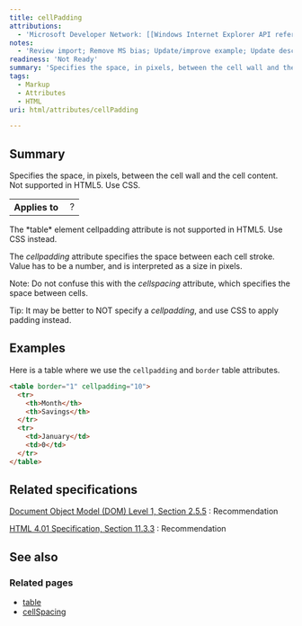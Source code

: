 ```yaml
---
title: cellPadding
attributions:
  - 'Microsoft Developer Network: [[Windows Internet Explorer API reference](http://msdn.microsoft.com/en-us/library/ie/hh828809%28v=vs.85%29.aspx) Article]'
notes:
  - 'Review import; Remove MS bias; Update/improve example; Update descriptions; Fix lists & compatibility info'
readiness: 'Not Ready'
summary: 'Specifies the space, in pixels, between the cell wall and the cell content. Not supported in HTML5. Use CSS.'
tags:
  - Markup
  - Attributes
  - HTML
uri: html/attributes/cellPadding

---
```

## Summary

Specifies the space, in pixels, between the cell wall and the cell content. Not supported in HTML5. Use CSS.

<table class="wikitable">
<tr>
<th>
Applies to

</th>
<td>
 ?

</td>
</tr>
</table>
The *table* element cellpadding attribute is not supported in HTML5. Use CSS instead.

The *cellpadding* attribute specifies the space between each cell stroke. Value has to be a number, and is interpreted as a size in pixels.

Note: Do not confuse this with the *cellspacing* attribute, which specifies the space between cells.

Tip: It may be better to NOT specify a *cellpadding*, and use CSS to apply padding instead.

## Examples

Here is a table where we use the `cellpadding` and `border` table attributes.

``` html
<table border="1" cellpadding="10">
  <tr>
    <th>Month</th>
    <th>Savings</th>
  </tr>
  <tr>
    <td>January</td>
    <td>0</td>
  </tr>
</table>
```

## Related specifications

[Document Object Model (DOM) Level 1, Section 2.5.5](http://www.w3.org/TR/REC-DOM-Level-1/)
:   Recommendation

[HTML 4.01 Specification, Section 11.3.3](http://www.w3.org/TR/html401/)
:   Recommendation

## See also

### Related pages

-   [table](/html/elements/table)
-   [cellSpacing](/html/attributes/cells)
